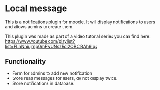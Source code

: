 # Local message

This is a notifications plugin for moodle. It will display notifications to users and allows admins to create them.

This plugin was made as part of a video tutorial series you can find here: https://www.youtube.com/playlist?list=PLnNniujrnp0mFwUNszRcI2OBCiBAh9Iqs

## Functionality
- Form for admins to add new notification
- Store read messages for users, do not display twice.
- Store notifications in database.
